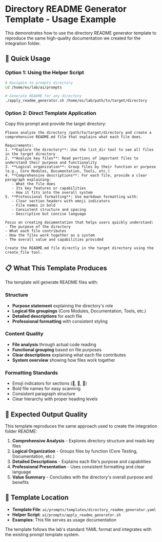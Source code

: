 # Directory README Generator Template - Usage Example

This demonstrates how to use the directory README generator template to reproduce the same high-quality documentation we created for the integration folder.

## 🚀 Quick Usage

### Option 1: Using the Helper Script
```bash
# Navigate to prompts directory
cd /home/es/lab/ai/prompts

# Generate README for any directory
./apply_readme_generator.sh /home/es/lab/path/to/target/directory
```

### Option 2: Direct Template Application
Copy this prompt and provide the target directory:

```
Please analyze the directory /path/to/target/directory and create a comprehensive README.md file that explains what each file does.

Requirements:
1. **Explore the directory**: Use the list_dir tool to see all files in the target directory
2. **Analyze key files**: Read portions of important files to understand their purpose and functionality
3. **Logical organization**: Group files by their function or purpose (e.g., Core Modules, Documentation, Tools, etc.)
4. **Comprehensive descriptions**: For each file, provide a clear paragraph explaining:
   - What the file does
   - Its key features or capabilities  
   - How it fits into the overall system
5. **Professional formatting**: Use markdown formatting with:
   - Clear section headers with emoji indicators
   - File names in bold
   - Consistent structure and spacing
   - Descriptive but concise language

Focus on creating documentation that helps users quickly understand:
- The purpose of the directory
- What each file contributes
- How the files work together as a system
- The overall value and capabilities provided

Create the README.md file directly in the target directory using the create_file tool.
```

## 📋 What This Template Produces

The template will generate README files with:

### Structure
- **Purpose statement** explaining the directory's role
- **Logical file groupings** (Core Modules, Documentation, Tools, etc.)
- **Detailed descriptions** for each file
- **Professional formatting** with consistent styling

### Content Quality
- **File analysis** through actual code reading
- **Functional grouping** based on file purposes
- **Clear descriptions** explaining what each file contributes
- **System overview** showing how files work together

### Formatting Standards
- Emoji indicators for sections (🎯, 📁, 🚀)
- Bold file names for easy scanning
- Consistent paragraph structure
- Clear hierarchy with proper heading levels

## 🎯 Expected Output Quality

This template reproduces the same approach used to create the integration folder README:

1. **Comprehensive Analysis** - Explores directory structure and reads key files
2. **Logical Organization** - Groups files by function (Core Testing, Documentation, etc.)
3. **Detailed Descriptions** - Explains each file's purpose and capabilities
4. **Professional Presentation** - Uses consistent formatting and clear language
5. **Value Summary** - Concludes with the directory's overall purpose and benefits

## 📁 Template Location

- **Template File**: `ai/prompts/templates/directory_readme_generator.yaml`
- **Helper Script**: `ai/prompts/apply_readme_generator.sh`
- **Examples**: This file serves as usage documentation

The template follows the lab's standard YAML format and integrates with the existing prompt template system.
